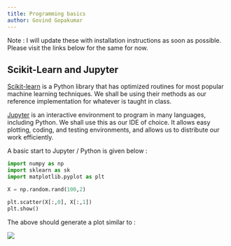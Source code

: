 ```yaml
---
title: Programming basics
author: Govind Gopakumar
---
```


Note : I will update these with installation instructions as soon as possible.
Please visit the links below for the same for now.


## Scikit-Learn and Jupyter

[Scikit-learn](http://scikit-learn.org/) is a Python library that 
has optimized routines for most popular machine learning techniques.
We shall be using their methods as our reference implementation 
for whatever is taught in class.


[Jupyter](http://jupyter.org/) is an interactive environment to
program in many languages, including Python. We shall use this as
our IDE of choice. It allows easy plotting, coding, and testing
environments, and allows us to distribute our work efficiently.


A basic start to Jupyter / Python is given below : 

``` python
import numpy as np
import sklearn as sk
import matplotlib.pyplot as plt

X = np.random.rand(100,2)

plt.scatter(X[:,0], X[:,1])
plt.show()
```

The above should generate a plot similar to :

![](../images/setup.png)


